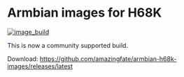 # Armbian images for H68K
[![image_build](https://github.com/amazingfate/armbian-h68k-images/workflows/Build/badge.svg)](https://github.com/amazingfate/armbian-h68k-images/actions/workflows/build.yml)

This is now a community supported build.

Download: https://github.com/amazingfate/armbian-h68k-images/releases/latest

